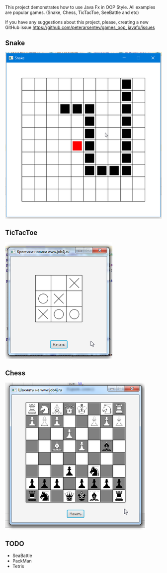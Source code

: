 This project demonstrates how to use Java Fx in OOP Style. 
All examples are popular games. (Snake, Chess, TicTacToe, SeeBattle and etc)

If you have any suggestions about this project, please, creating a new GitHub issue https://github.com/peterarsentev/games_oop_javafx/issues


## Snake

![ScreenShot](images/Snake.png)

## TicTacToe

![ScreenShot](images/TicTacToe.png)

## Chess

![ScreenShot](images/Chess.png)

## TODO

- SeaBattle
- PackMan
- Tetris
